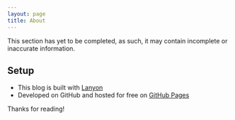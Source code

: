 ```yaml
---
layout: page
title: About
---
```


<p class="message">
This section has yet to be completed, as such, it may contain incomplete or inaccurate information.
</p>


## Setup

* This blog is built with [Lanyon](http://lanyon.getpoole.com)
* Developed on GitHub and hosted for free on [GitHub Pages](https://pages.github.com)

Thanks for reading!
